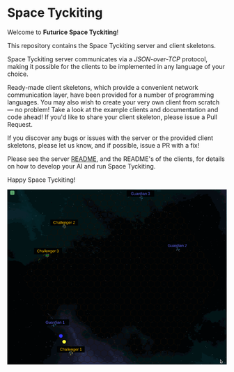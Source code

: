 # Space Tyckiting

Welcome to **Futurice Space Tyckiting**!

This repository contains the Space Tyckiting server and client skeletons.

Space Tyckiting server communicates via a *JSON-over-TCP* protocol, making it possible for the clients to be implemented in any language of your choice.

Ready-made client skeletons, which provide a convenient network communication layer, have been provided for a number of programming languages. You may also wish to create your very own client from scratch &mdash; no problem! Take a look at the example clients and documentation and code ahead! If you'd like to share your client skeleton, please issue a Pull Request.

If you discover any bugs or issues with the server or the provided client skeletons, please let us know, and if possible, issue a PR with a fix!

Please see the server [README](server/README.md), and the README's of the clients, for details on how to develop your AI and run Space Tyckiting.

Happy Space Tyckiting!

![Space Tyckiting](space-tyckiting.gif)
